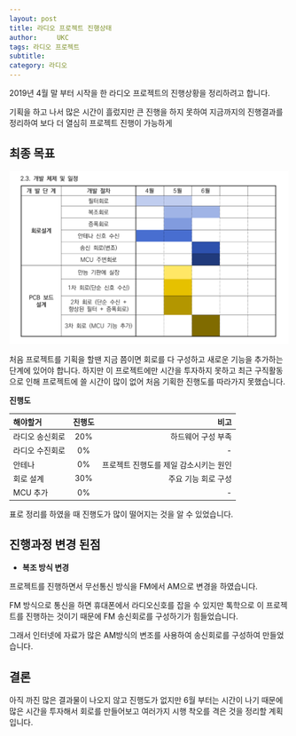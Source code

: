 ```yaml
---
layout: post
title: 라디오 프로젝트 진행상태
author:     UKC
tags: 라디오 프로젝트 
subtitle: 
category: 라디오
---
```


2019년 4월 말 부터 시작을 한 라디오 프로젝트의 진행상황을 정리하려고 합니다.

기획을 하고 나서 많은 시간이 흘렀지만 큰 진행을 하지 못하여 지금까지의 진행결과를 정리하여 보다 더 열심히 프로젝트 진행이 가능하게 

## 최종 목표

 ![플로우 차트](/img/2019-05-29/flow_chart.png)

처음 프로젝트를 기획을 할땐 지금 쯤이면 회로를 다 구성하고 새로운 기능을 추가하는 단계에 있어야 합니다. 하지만 이 프로젝트에만 시간을 투자하지 못하고 최근 구직활동으로 인해 프로젝트에 쓸 시간이 많이 없어 처음 기획한 진행도를 따라가지 못했습니다.

**진행도**

해야할거 | 진행도 | 비고 
|:---------|:----------:|----------:|
라디오 송신회로   | 20% |  하드웨어 구성 부족  
라디오 수진회로   | 0% |  -
안테나    | 0% | 프로젝트 진행도를 제일 감소시키는 원인  
회로 설계  | 30% | 주요 기능 회로 구성
MCU 추가 | 0% | -

표로 정리를 하였을 때 진행도가 많이 떨어지는 것을 알 수 있었습니다.

## 진행과정 변경 된점


* **복조 방식 변경** 

프로젝트를 진행하면서 무선통신 방식을 FM에서 AM으로 변경을 하였습니다.

FM 방식으로 통신을 하면 휴대폰에서 라디오신호를 잡을 수 있지만 톡학으로 이 프로젝트를 진행하는 것이기 때문에 FM 송신회로를 구성하기가 힘들었습니다. 

그래서 인터넷에 자료가 많은 AM방식의 변조를 사용하여 송신회로를 구성하여 만들었습니다.


## 결론

아직 까진 많은 결과물이 나오지 않고 진행도가 없지만 6월 부터는 시간이 나기 때문에 많은 시간을 투자해서 회로를 만들어보고 여러가지 시행 착오를 격은 것을 정리할 계획 입니다.



